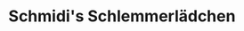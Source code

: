 ---
title: "Schmidi's Schlemmerlädchen"
url: /frankfurt-am-main/schmidis-schlemmerlaedchen/
shop: Feinkost
---
